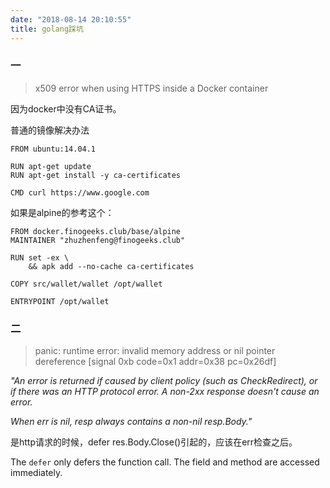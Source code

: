 ```yaml
---
date: "2018-08-14 20:10:55"
title: golang踩坑
---
```


### 一

> x509 error when using HTTPS inside a Docker container

因为docker中没有CA证书。

普通的镜像解决办法

```
FROM ubuntu:14.04.1

RUN apt-get update
RUN apt-get install -y ca-certificates

CMD curl https://www.google.com
```

如果是alpine的参考这个：

```
FROM docker.finogeeks.club/base/alpine
MAINTAINER "zhuzhenfeng@finogeeks.club"

RUN set -ex \
    && apk add --no-cache ca-certificates

COPY src/wallet/wallet /opt/wallet

ENTRYPOINT /opt/wallet
```

### 二

> panic: runtime error: invalid memory address or nil pointer dereference
> [signal 0xb code=0x1 addr=0x38 pc=0x26df]

*"An error is returned if caused by client policy (such as CheckRedirect), or if there was an HTTP protocol error. A non-2xx response doesn't cause an error.*

*When err is nil, resp always contains a non-nil resp.Body."*

是http请求的时候，defer res.Body.Close()引起的，应该在err检查之后。

The `defer` only defers the function call. The field and method are accessed immediately.